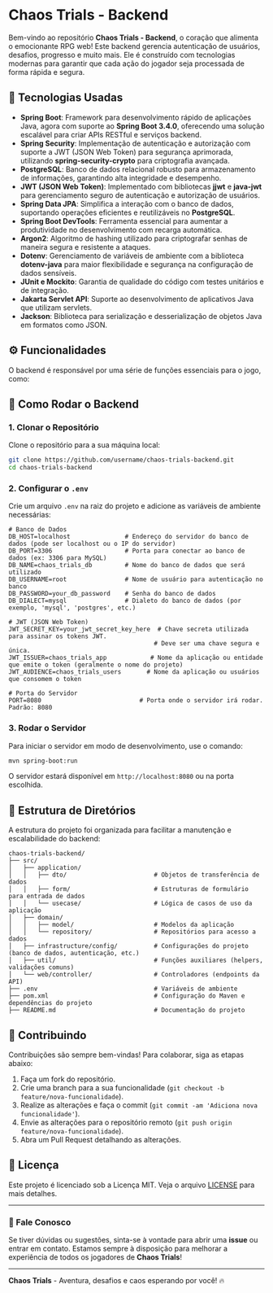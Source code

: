 
# Chaos Trials - Backend

Bem-vindo ao repositório **Chaos Trials - Backend**, o coração que alimenta o emocionante RPG web! Este backend gerencia autenticação de usuários, desafios, progresso e muito mais. Ele é construído com tecnologias modernas para garantir que cada ação do jogador seja processada de forma rápida e segura.

## 🚀 Tecnologias Usadas  

- **Spring Boot**: Framework para desenvolvimento rápido de aplicações Java, agora com suporte ao **Spring Boot 3.4.0**, oferecendo uma solução escalável para criar APIs RESTful e serviços backend.  
- **Spring Security**: Implementação de autenticação e autorização com suporte a JWT (JSON Web Token) para segurança aprimorada, utilizando **spring-security-crypto** para criptografia avançada.  
- **PostgreSQL**: Banco de dados relacional robusto para armazenamento de informações, garantindo alta integridade e desempenho.  
- **JWT (JSON Web Token)**: Implementado com bibliotecas **jjwt** e **java-jwt** para gerenciamento seguro de autenticação e autorização de usuários.  
- **Spring Data JPA**: Simplifica a interação com o banco de dados, suportando operações eficientes e reutilizáveis no **PostgreSQL**.  
- **Spring Boot DevTools**: Ferramenta essencial para aumentar a produtividade no desenvolvimento com recarga automática.  
- **Argon2**: Algoritmo de hashing utilizado para criptografar senhas de maneira segura e resistente a ataques.  
- **Dotenv**: Gerenciamento de variáveis de ambiente com a biblioteca **dotenv-java** para maior flexibilidade e segurança na configuração de dados sensíveis.  
- **JUnit e Mockito**: Garantia de qualidade do código com testes unitários e de integração.  
- **Jakarta Servlet API**: Suporte ao desenvolvimento de aplicativos Java que utilizam servlets.  
- **Jackson**: Biblioteca para serialização e desserialização de objetos Java em formatos como JSON.  

## ⚙ Funcionalidades

O backend é responsável por uma série de funções essenciais para o jogo, como:

## 🏁 Como Rodar o Backend

### 1. Clonar o Repositório

Clone o repositório para a sua máquina local:

```bash
git clone https://github.com/username/chaos-trials-backend.git
cd chaos-trials-backend
```

### 2. Configurar o `.env`

Crie um arquivo `.env` na raiz do projeto e adicione as variáveis de ambiente necessárias:

```plaintext
# Banco de Dados
DB_HOST=localhost               # Endereço do servidor do banco de dados (pode ser localhost ou o IP do servidor)
DB_PORT=3306                    # Porta para conectar ao banco de dados (ex: 3306 para MySQL)
DB_NAME=chaos_trials_db         # Nome do banco de dados que será utilizado
DB_USERNAME=root                # Nome de usuário para autenticação no banco
DB_PASSWORD=your_db_password    # Senha do banco de dados
DB_DIALECT=mysql                # Dialeto do banco de dados (por exemplo, 'mysql', 'postgres', etc.)

# JWT (JSON Web Token)
JWT_SECRET_KEY=your_jwt_secret_key_here  # Chave secreta utilizada para assinar os tokens JWT.
                                        # Deve ser uma chave segura e única.
JWT_ISSUER=chaos_trials_app            # Nome da aplicação ou entidade que emite o token (geralmente o nome do projeto)
JWT_AUDIENCE=chaos_trials_users       # Nome da aplicação ou usuários que consomem o token

# Porta do Servidor
PORT=8080                           # Porta onde o servidor irá rodar. Padrão: 8080
```

### 3. Rodar o Servidor

Para iniciar o servidor em modo de desenvolvimento, use o comando:

```bash
mvn spring-boot:run
```

O servidor estará disponível em `http://localhost:8080` ou na porta escolhida.

## 🔧 Estrutura de Diretórios

A estrutura do projeto foi organizada para facilitar a manutenção e escalabilidade do backend:

```
chaos-trials-backend/
├── src/
│   ├── application/ 
│   │   ├── dto/                        # Objetos de transferência de dados
│   │   ├── form/                       # Estruturas de formulário para entrada de dados
│   │   └── usecase/                    # Lógica de casos de uso da aplicação
│   ├── domain/    
│   │   ├── model/                      # Modelos da aplicação
│   │   └── repository/                 # Repositórios para acesso a dados
│   ├── infrastructure/config/          # Configurações do projeto (banco de dados, autenticação, etc.)
│   ├── util/                           # Funções auxiliares (helpers, validações comuns)
│   └── web/controller/                 # Controladores (endpoints da API)
├── .env                                # Variáveis de ambiente
├── pom.xml                             # Configuração do Maven e dependências do projeto
├── README.md                           # Documentação do projeto
```

## 🤝 Contribuindo

Contribuições são sempre bem-vindas! Para colaborar, siga as etapas abaixo:

1. Faça um fork do repositório.
2. Crie uma branch para a sua funcionalidade (`git checkout -b feature/nova-funcionalidade`).
3. Realize as alterações e faça o commit (`git commit -am 'Adiciona nova funcionalidade'`).
4. Envie as alterações para o repositório remoto (`git push origin feature/nova-funcionalidade`).
5. Abra um Pull Request detalhando as alterações.

## 📜 Licença

Este projeto é licenciado sob a Licença MIT. Veja o arquivo [LICENSE](LICENSE) para mais detalhes.

---

### 💬 Fale Conosco

Se tiver dúvidas ou sugestões, sinta-se à vontade para abrir uma **issue** ou entrar em contato. Estamos sempre à disposição para melhorar a experiência de todos os jogadores de **Chaos Trials**!

---

**Chaos Trials** - Aventura, desafios e caos esperando por você! 🔥
